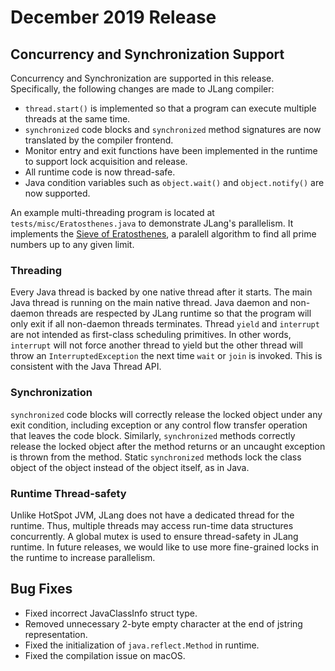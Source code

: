 # December 2019 Release

## Concurrency and Synchronization Support 

Concurrency and Synchronization are supported in this release. Specifically, the following changes are made to JLang compiler:

- `thread.start()` is implemented so that a program can execute multiple threads at the same time.
- `synchronized` code blocks and `synchronized` method signatures are now translated by the compiler frontend.
- Monitor entry and exit functions have been implemented in the runtime to support lock acquisition and release.
- All runtime code is now thread-safe.
- Java condition variables such as `object.wait()` and `object.notify()` are now supported.

An example multi-threading program is located at `tests/misc/Eratosthenes.java` to demonstrate JLang's parallelism. It implements the [Sieve of Eratosthenes](https://en.wikipedia.org/wiki/Sieve_of_Eratosthenes), a paralell algorithm to find all prime numbers up to any given limit.

### Threading

Every Java thread is backed by one native thread after it starts. The main Java thread is running on the main native thread. Java daemon and non-daemon threads are respected by JLang runtime so that the program will only exit if all non-daemon threads terminates. Thread `yield` and `interrupt` are not intended as first-class scheduling primitives. In other words, `interrupt` will not force another thread to yield but the other thread will throw an `InterruptedException`  the next time `wait` or `join` is invoked. This is consistent with the Java Thread API.

### Synchronization

`synchronized` code blocks will correctly release the locked object under any exit condition, including exception or any control flow transfer operation that leaves the code block. Similarly, `synchronized` methods correctly release the locked object after the method returns or an uncaught exception is thrown from the method. Static `synchronized` methods lock the class object of the object instead of the object itself, as in Java.

### Runtime Thread-safety

Unlike HotSpot JVM, JLang does not have a dedicated thread for the runtime. Thus, multiple threads may access run-time data structures concurrently. A global mutex is used to ensure thread-safety in JLang runtime. In future releases, we would like to use more fine-grained locks in the runtime to increase parallelism.

## Bug Fixes

- Fixed incorrect JavaClassInfo struct type.
- Removed unnecessary 2-byte empty character at the end of jstring representation.
- Fixed the initialization of `java.reflect.Method` in runtime.
- Fixed the compilation issue on macOS.
